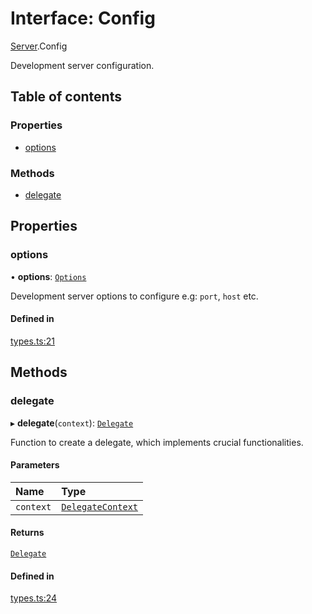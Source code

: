 # Interface: Config

[Server](../modules/Server.md).Config

Development server configuration.

## Table of contents

### Properties

- [options](Server.Config.md#options)

### Methods

- [delegate](Server.Config.md#delegate)

## Properties

### options

• **options**: [`Options`](Server.Options.md)

Development server options to configure e.g: `port`, `host` etc.

#### Defined in

[types.ts:21](https://github.com/callstack/repack/blob/81f067f/packages/dev-server/src/types.ts#L21)

## Methods

### delegate

▸ **delegate**(`context`): [`Delegate`](Server.Delegate.md)

Function to create a delegate, which implements crucial functionalities.

#### Parameters

| Name | Type |
| :------ | :------ |
| `context` | [`DelegateContext`](Server.DelegateContext.md) |

#### Returns

[`Delegate`](Server.Delegate.md)

#### Defined in

[types.ts:24](https://github.com/callstack/repack/blob/81f067f/packages/dev-server/src/types.ts#L24)
